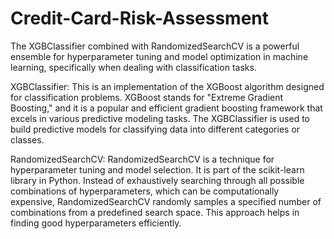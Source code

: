 # Credit-Card-Risk-Assessment
The XGBClassifier combined with RandomizedSearchCV is a powerful ensemble for hyperparameter tuning and model optimization in machine learning, specifically when dealing with classification tasks.


XGBClassifier: This is an implementation of the XGBoost algorithm designed for classification problems. XGBoost stands for "Extreme Gradient Boosting," and it is a popular and efficient gradient boosting framework that excels in various predictive modeling tasks. The XGBClassifier is used to build predictive models for classifying data into different categories or classes.

RandomizedSearchCV: RandomizedSearchCV is a technique for hyperparameter tuning and model selection. It is part of the scikit-learn library in Python. Instead of exhaustively searching through all possible combinations of hyperparameters, which can be computationally expensive, RandomizedSearchCV randomly samples a specified number of combinations from a predefined search space. This approach helps in finding good hyperparameters efficiently.
